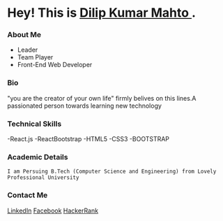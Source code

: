 # Hey! This is [Dilip Kumar Mahto ](https://dilipkumar.github.io/). 

###  About Me 

  - Leader 
  - Team Player
  - Front-End Web Developer
  
### Bio
   "you are the creator of your own life" firmly belives on this lines.A passionated person towards learning new technology

### Technical Skills
   -React.js
   -ReactBootstrap
   -HTML5
   -CSS3
   -BOOTSTRAP
  
### Academic Details

    I am Persuing B.Tech (Computer Science and Engineering) from Lovely Professional University
    

### Contact Me 

[LinkedIn](https://www.linkedin.com/in/dilip-kumar-35a215166/)
[Facebook](https://www.facebook.com/dilip.kumar.796774)
[HackerRank](https://github.com/sohail764245)